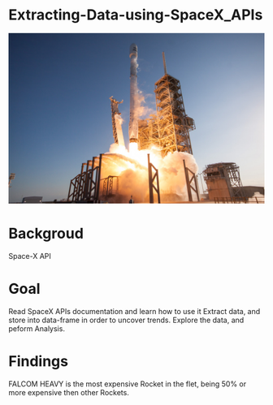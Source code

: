 # Extracting-Data-using-SpaceX_APIs

![x](images/32915197674_eee74d81bb_b.jpg)

# Backgroud

Space-X API 

# Goal

Read SpaceX APIs documentation and learn how to use it
Extract data, and store into data-frame in order to uncover trends.
Explore the data, and peform Analysis.

# Findings 

FALCOM HEAVY is the most expensive Rocket in the flet, being 50% or more expensive then other Rockets.




